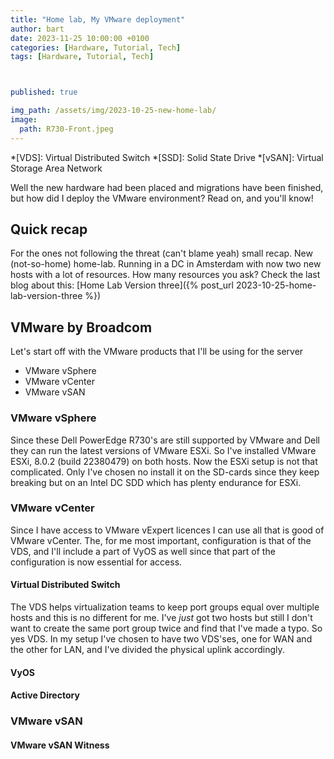```yaml
---
title: "Home lab, My VMware deployment"
author: bart
date: 2023-11-25 10:00:00 +0100
categories: [Hardware, Tutorial, Tech]
tags: [Hardware, Tutorial, Tech]



published: true

img_path: /assets/img/2023-10-25-new-home-lab/
image:
  path: R730-Front.jpeg
---
```


*[VDS]: Virtual Distributed Switch
*[SSD]: Solid State Drive
*[vSAN]: Virtual Storage Area Network

Well the new hardware had been placed and migrations have been finished, but how did I deploy the VMware environment? Read on, and you'll know!

## Quick recap
For the ones not following the threat (can't blame yeah) small recap. New (not-so-home) home-lab. Running in a DC in Amsterdam with now two new hosts with a lot of resources. How many resources you ask? Check the last blog about this: [Home Lab Version three]({% post_url 2023-10-25-home-lab-version-three %})

## VMware by Broadcom
Let's start off with the VMware products that I'll be using for the server
- VMware vSphere
- VMware vCenter
- VMware vSAN

### VMware vSphere
Since these Dell PowerEdge R730's are still supported by VMware and Dell they can run the latest versions of VMware ESXi. So I've installed VMware ESXi, 8.0.2 (build 22380479) on both hosts. Now the ESXi setup is not that complicated. Only I've chosen no install it on the SD-cards since they keep breaking but on an Intel DC SDD which has plenty endurance for ESXi. 

### VMware vCenter
Since I have access to VMware vExpert licences I can use all that is good of VMware vCenter. The, for me most important, configuration is that of the VDS, and I'll include a part of VyOS as well since that part of the configuration is now essential for access.

#### Virtual Distributed Switch
The VDS helps virtualization teams to keep port groups equal over multiple hosts and this is no different for me. I've *just* got two hosts but still I don't want to create the same port group twice and find that I've made a typo. So yes VDS. In my setup I've chosen to have two VDS'ses, one for WAN and the other for LAN, and I've divided the physical uplink accordingly.


#### VyOS


#### Active Directory


### VMware vSAN


#### VMware vSAN Witness



